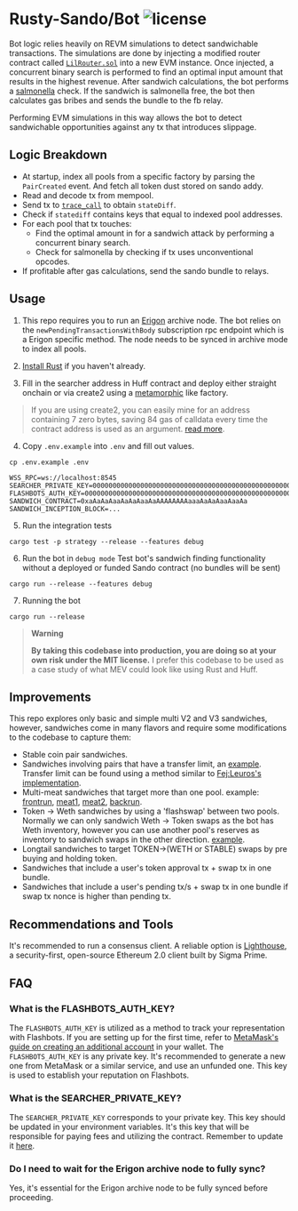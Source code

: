 # Rusty-Sando/Bot ![license](https://img.shields.io/badge/License-MIT-green.svg?label=license)

Bot logic relies heavily on REVM simulations to detect sandwichable transactions. The simulations are done by injecting a modified router contract called [`LilRouter.sol`](https://github.com/mouseless-eth/rusty-sando/blob/master/contract/src/LilRouter.sol) into a new EVM instance. Once injected, a concurrent binary search is performed to find an optimal input amount that results in the highest revenue. After sandwich calculations, the bot performs a [salmonella](https://github.com/Defi-Cartel/salmonella) check. If the sandwich is salmonella free, the bot then calculates gas bribes and sends the bundle to the fb relay.

Performing EVM simulations in this way allows the bot to detect sandwichable opportunities against any tx that introduces slippage.

## Logic Breakdown
- At startup, index all pools from a specific factory by parsing the `PairCreated` event. And fetch all token dust stored on sando addy.
- Read and decode tx from mempool.
- Send tx to [`trace_call`](https://openethereum.github.io/JSONRPC-trace-module#trace_call) to obtain `stateDiff`.
- Check if `statediff` contains keys that equal to indexed pool addresses.
- For each pool that tx touches:
  - Find the optimal amount in for a sandwich attack by performing a concurrent binary search.
  - Check for salmonella by checking if tx uses unconventional opcodes.
- If profitable after gas calculations, send the sando bundle to relays.

## Usage

1. This repo requires you to run an [Erigon](https://github.com/ledgerwatch/erigon) archive node. The bot relies on the `newPendingTransactionsWithBody` subscription rpc endpoint which is a Erigon specific method. The node needs to be synced in archive mode to index all pools.

2. [Install Rust](https://www.rust-lang.org/tools/install) if you haven't already.

3. Fill in the searcher address in Huff contract and deploy either straight onchain or via create2 using a [metamorphic](https://github.com/0age/metamorphic) like factory.
> If you are using create2, you can easily mine for an address containing 7 zero bytes, saving 84 gas of calldata every time the contract address is used as an argument. [read more](https://medium.com/coinmonks/deploy-an-efficient-address-contract-a-walkthrough-cb4be4ffbc70).

4. Copy `.env.example` into `.env` and fill out values.

```console
cp .env.example .env
```

```
WSS_RPC=ws://localhost:8545
SEARCHER_PRIVATE_KEY=0000000000000000000000000000000000000000000000000000000000000001
FLASHBOTS_AUTH_KEY=0000000000000000000000000000000000000000000000000000000000000002
SANDWICH_CONTRACT=0xaAaAaAaaAaAaAaaAaAAAAAAAAaaaAaAaAaaAaaAa
SANDWICH_INCEPTION_BLOCK=...
```

5. Run the integration tests

```console
cargo test -p strategy --release --features debug
```

6. Run the bot in `debug mode`
Test bot's sandwich finding functionality without a deployed or funded Sando contract (no bundles will be sent)

```
cargo run --release --features debug
```

7. Running the bot

```console
cargo run --release
```
> **Warning**
>
> **By taking this codebase into production, you are doing so at your own risk under the MIT license.** I prefer this codebase to be used as a case study of what MEV could look like using Rust and Huff.

## Improvements

This repo explores only basic and simple multi V2 and V3 sandwiches, however, sandwiches come in many flavors and require some modifications to the codebase to capture them:

- Stable coin pair sandwiches.
- Sandwiches involving pairs that have a transfer limit, an [example](https://eigenphi.io/mev/ethereum/tx/0xe7c1e7d96e63d31f937af48b61d534e32ed9cfdbef066f45d49b967caeea8eed). Transfer limit can be found using a method similar to [Fej:Leuros's implementation](https://twitter.com/FejLeuros/status/1633379306750767106).
- Multi-meat sandwiches that target more than one pool. example: [frontrun](https://etherscan.io/tx/0xa39d28624f6d18a3bd5f5289a70fdc2779782f9a2e2c36dddd95cf882a15da45), [meat1](https://etherscan.io/tx/0xd027b771da68544279262439fd3f1cdef6a438ab6219b510c73c033b4e377296), [meat2](https://etherscan.io/tx/0x288da393cb7c937b8fe29ce0013992063d252372da869e31c6aad689f8b1aaf3), [backrun](https://etherscan.io/tx/0xcf22f2a3c9c67d56282e77e60c09929e0451336a9ed38f037fd484ea29e3cd41).
- Token -> Weth sandwiches by using a 'flashswap' between two pools. Normally we can only sandwich Weth -> Token swaps as the bot has Weth inventory, however you can use another pool's reserves as inventory to sandwich swaps in the other direction. [example](https://eigenphi.io/mev/ethereum/tx/0x502b66ce1a8b71098decc3585c651745c1af55de19e8f29ec6fff4ed2fcd1589).
- Longtail sandwiches to target TOKEN->(WETH or STABLE) swaps by pre buying and holding token.
- Sandwiches that include a user's token approval tx + swap tx in one bundle.
- Sandwiches that include a user's pending tx/s + swap tx in one bundle if swap tx nonce is higher than pending tx.

## Recommendations and Tools

It's recommended to run a consensus client. A reliable option is [Lighthouse](https://github.com/sigp/lighthouse), a security-first, open-source Ethereum 2.0 client built by Sigma Prime.

## FAQ

### What is the FLASHBOTS_AUTH_KEY?

The `FLASHBOTS_AUTH_KEY` is utilized as a method to track your representation with Flashbots. If you are setting up for the first time, refer to [MetaMask's guide on creating an additional account](https://support.metamask.io/hc/en-us/articles/360015289452-How-to-create-an-additional-account-in-your-wallet) in your wallet. The `FLASHBOTS_AUTH_KEY` is any private key. It's recommended to generate a new one from MetaMask or a similar service, and use an unfunded one. This key is used to establish your reputation on Flashbots.

### What is the SEARCHER_PRIVATE_KEY?

The `SEARCHER_PRIVATE_KEY` corresponds to your private key. This key should be updated in your environment variables. It's this key that will be responsible for paying fees and utilizing the contract. Remember to update it [here](https://github.com/mouseless-eth/rusty-sando/blob/master/contract/src/sando.huff#L18).

### Do I need to wait for the Erigon archive node to fully sync?

Yes, it's essential for the Erigon archive node to be fully synced before proceeding.

